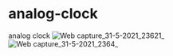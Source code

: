 # analog-clock
analog clock
![Web capture_31-5-2021_23621_](https://user-images.githubusercontent.com/74392722/134394149-9e7b4e66-c258-40f5-b543-001dd4c994f5.jpeg)
![Web capture_31-5-2021_2364_](https://user-images.githubusercontent.com/74392722/134394154-e7b6b0a2-1efc-4095-8e93-a6010da15f06.jpeg)
